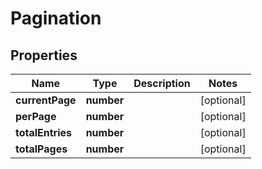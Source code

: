 # Pagination

## Properties
Name | Type | Description | Notes
------------ | ------------- | ------------- | -------------
**currentPage** | **number** |  | [optional] 
**perPage** | **number** |  | [optional] 
**totalEntries** | **number** |  | [optional] 
**totalPages** | **number** |  | [optional] 


